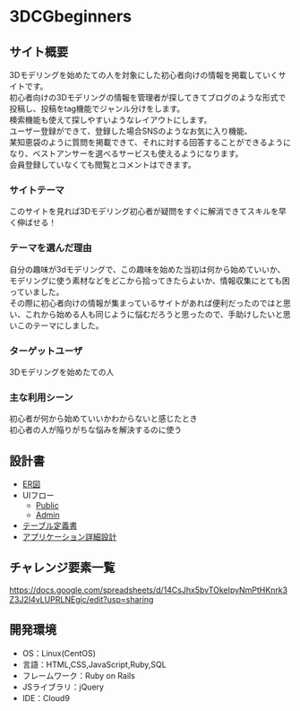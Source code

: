 # 3DCGbeginners

## サイト概要
3Dモデリングを始めたての人を対象にした初心者向けの情報を掲載していくサイトです。<br>
初心者向けの3Dモデリングの情報を管理者が探してきてブログのような形式で投稿し、投稿をtag機能でジャンル分けをします。<br>
検索機能も使えて探しやすいようなレイアウトにします。<br>
ユーザー登録ができて、登録した場合SNSのようなお気に入り機能、<br>
某知恵袋のように質問を掲載できて、それに対する回答することができるようになり、ベストアンサーを選べるサービスも使えるようになります。<br>
会員登録していなくても閲覧とコメントはできます。<br>

### サイトテーマ
このサイトを見れば3Dモデリング初心者が疑問をすぐに解消できてスキルを早く伸ばせる！

### テーマを選んだ理由
自分の趣味が3dモデリングで、この趣味を始めた当初は何から始めていいか、モデリングに使う素材などをどこから拾ってきたらよいか、情報収集にとても困っていました。<br>
その際に初心者向けの情報が集まっているサイトがあれば便利だったのではと思い、これから始める人も同じように悩むだろうと思ったので、手助けしたいと思いこのテーマにしました。

### ターゲットユーザ
3Dモデリングを始めたての人

### 主な利用シーン
初心者が何から始めていいかわからないと感じたとき<br>
初心者の人が陥りがちな悩みを解決するのに使う

## 設計書
- [ER図](https://drive.google.com/file/d/1gWoKV8tySktG5K9Caq9HRTsEksnhW9-_/view?usp=sharing)
- UIフロー
  - [Public](https://drive.google.com/file/d/1h78TUW68HAY3ZSD8fNO568J_HxhwtH8J/view?usp=sharing)
  - [Admin](https://drive.google.com/file/d/1gAHWLRRcV2AtNEknCtI-OZC9kKT5ATnX/view?usp=sharing)
- [テーブル定義書](https://docs.google.com/spreadsheets/d/1XW5yC0PFBmDAu074LPB7FJQHV0s242sRNZ1JJtmFBUo/edit?usp=sharing)
- [アプリケーション詳細設計](https://docs.google.com/spreadsheets/d/1iAW1Tyc3nCKNrcMuvrBqSmqN2YVBKPVbHEBltnKUPFE/edit?usp=sharing)

## チャレンジ要素一覧
https://docs.google.com/spreadsheets/d/14CsJhx5bvTOkeIpyNmPtHKnrk3Z3J2I4vLUPRLNEgic/edit?usp=sharing

## 開発環境
- OS：Linux(CentOS)
- 言語：HTML,CSS,JavaScript,Ruby,SQL
- フレームワーク：Ruby on Rails
- JSライブラリ：jQuery
- IDE：Cloud9

